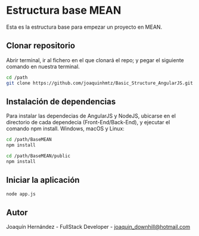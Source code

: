 # Estructura base MEAN
Esta es la estructura base para empezar un proyecto en MEAN.

## Clonar repositorio

Abrir terminal, ir al fichero en el que clonará el repo; y pegar el siguiente comando en nuestra terminal.

```sh
cd /path
git clone https://github.com/joaquinhmtz/Basic_Structure_AngularJS.git
```
## Instalación de dependencias

Para instalar las dependecias de AngularJS y NodeJS, ubicarse en el directorio de cada dependecia (Front-End/Back-End), y ejecutar el comando npm install.
Windows, macOS y Linux: 

 ```sh
 cd /path/BaseMEAN
 npm install
 
 cd /path/BaseMEAN/public
 npm install
 ```
 
## Iniciar la aplicación
 
 ```sh
 node app.js
 ```

## Autor
Joaquín Hernández - FullStack Developer - joaquin_downhill@hotmail.com

